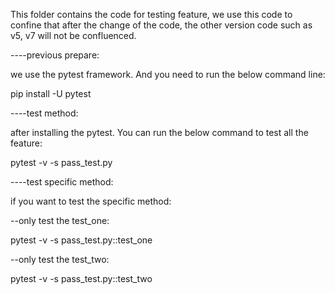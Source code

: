 This folder contains the code for testing feature, we use this code to confine that after the change of the code, the other version code such as v5, v7 will not be confluenced.

----previous prepare:

we use the pytest framework. And you need to run the below command line:

pip install -U pytest


----test method:

after installing the pytest. You can run the below command to test all the feature:

pytest -v -s pass_test.py


----test specific method:

if you want to test the specific method:

--only test the test_one:

pytest -v -s pass_test.py::test_one

--only test the test_two: 

pytest -v -s pass_test.py::test_two
